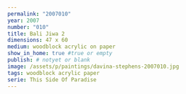 ```yaml
---
permalink: "2007010"
year: 2007
number: "010"
title: Bali Jiwa 2
dimensions: 47 x 60
medium: woodblock acrylic on paper
show_in_home: true #true or empty
publish: # notyet or blank
image: /assets/p/paintings/davina-stephens-2007010.jpg
tags: woodblock acrylic paper
serie: This Side Of Paradise
---
```

